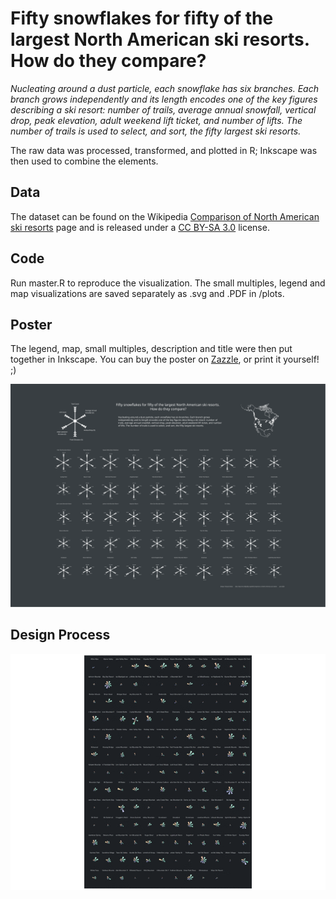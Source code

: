# Fifty snowflakes for fifty of the largest North American ski resorts. How do they compare?

_Nucleating around a dust particle, each snowflake has six branches. Each branch grows independently and its length encodes one of the key figures describing a ski resort: number of trails, average annual snowfall, vertical drop, peak elevation, adult weekend lift ticket, and number of lifts. The number of trails is used to select, and sort, the fifty largest ski resorts._

The raw data was processed, transformed, and plotted in R; Inkscape was then used to combine the elements.

## Data

The dataset can be found on the Wikipedia [Comparison of North American ski resorts](https://en.wikipedia.org/wiki/Comparison_of_North_American_ski_resorts) page and is released under a [CC BY-SA 3.0](https://creativecommons.org/licenses/by-sa/3.0/) license. 

## Code

Run master.R to reproduce the visualization. The small multiples, legend and map visualizations are saved separately as .svg and .PDF in /plots.

## Poster

The legend, map, small multiples, description and title were then put together in Inkscape. You can buy the poster on [Zazzle](https://www.zazzle.com/north_american_ski_resorts_poster-228561527334652568), or print it yourself! ;) 

![poster](./poster/poster_A4.svg)

## Design Process

![design_process](./poster/design_process.gif)
